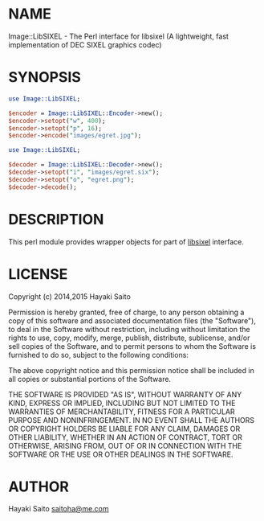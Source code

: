 # NAME

Image::LibSIXEL - The Perl interface for libsixel (A lightweight, fast implementation of DEC SIXEL graphics codec)

# SYNOPSIS

```perl
use Image::LibSIXEL;

$encoder = Image::LibSIXEL::Encoder->new();
$encoder->setopt("w", 400);
$encoder->setopt("p", 16);
$encoder->encode("images/egret.jpg");
```

```perl
use Image::LibSIXEL;

$decoder = Image::LibSIXEL::Decoder->new();
$decoder->setopt("i", "images/egret.six");
$decoder->setopt("o", "egret.png");
$decoder->decode();
```

# DESCRIPTION

This perl module provides wrapper objects for part of [libsixel](http://saitoha.github.io/libsixel/) interface.


# LICENSE

Copyright (c) 2014,2015 Hayaki Saito

Permission is hereby granted, free of charge, to any person obtaining a copy of
this software and associated documentation files (the "Software"), to deal in
the Software without restriction, including without limitation the rights to
use, copy, modify, merge, publish, distribute, sublicense, and/or sell copies of
the Software, and to permit persons to whom the Software is furnished to do so,
subject to the following conditions:

The above copyright notice and this permission notice shall be included in all
copies or substantial portions of the Software.

THE SOFTWARE IS PROVIDED "AS IS", WITHOUT WARRANTY OF ANY KIND, EXPRESS OR
IMPLIED, INCLUDING BUT NOT LIMITED TO THE WARRANTIES OF MERCHANTABILITY, FITNESS
FOR A PARTICULAR PURPOSE AND NONINFRINGEMENT. IN NO EVENT SHALL THE AUTHORS OR
COPYRIGHT HOLDERS BE LIABLE FOR ANY CLAIM, DAMAGES OR OTHER LIABILITY, WHETHER
IN AN ACTION OF CONTRACT, TORT OR OTHERWISE, ARISING FROM, OUT OF OR IN
CONNECTION WITH THE SOFTWARE OR THE USE OR OTHER DEALINGS IN THE SOFTWARE.


# AUTHOR

Hayaki Saito <saitoha@me.com>

